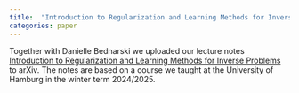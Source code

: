```yaml
---
title:  "Introduction to Regularization and Learning Methods for Inverse Problems"
categories: paper
---
```


Together with Danielle Bednarski we uploaded our lecture notes [Introduction to Regularization and Learning Methods for Inverse Problems](https://arxiv.org/abs/2508.18178) to arXiv. The notes are based on a course we taught at the University of Hamburg in the winter term 2024/2025.